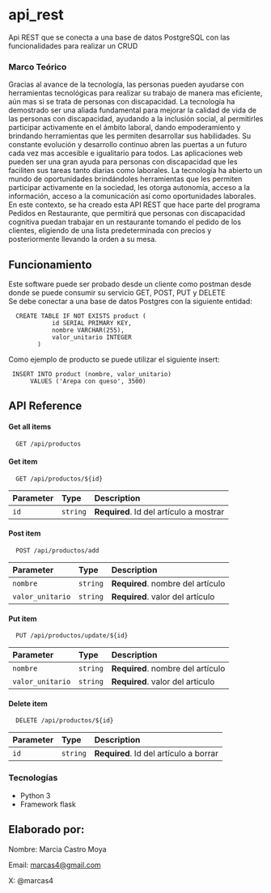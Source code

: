 
# api_rest

Api REST que se conecta a una base de datos PostgreSQL con las funcionalidades para realizar un CRUD

### Marco Teórico
Gracias al avance de la tecnología, las personas pueden ayudarse con herramientas tecnológicas para realizar su trabajo de manera mas eficiente, aún mas si se trata de personas con discapacidad.
La tecnología ha demostrado ser una aliada fundamental para mejorar la calidad de vida de las personas con discapacidad, ayudando a la inclusión social, al permitirles participar activamente en el ámbito laboral, dando empoderamiento y brindando herramientas que les permiten desarrollar sus habilidades.
Su constante evolución y desarrollo continuo abren las puertas a un futuro cada vez mas accesible e igualitario para todos.
Las aplicaciones web pueden ser una gran ayuda para personas con discapacidad que les faciliten sus tareas tanto diarias como laborales.
La tecnología ha abierto un mundo de oportunidades brindándoles herramientas que les permiten participar activamente en la sociedad, les otorga autonomía, acceso a la información, acceso a la comunicación así como oportunidades laborales.
En este contexto, se ha creado esta API REST que hace parte del programa Pedidos en Restaurante, que permitirá que personas con discapacidad cognitiva puedan trabajar en un restaurante tomando el pedido de los clientes, eligiendo de una lista predeterminada con precios y posteriormente llevando la orden a su mesa.


## Funcionamiento

Este software puede ser probado desde un cliente como postman desde donde se puede consumir su servicio GET, POST, PUT y DELETE  
Se debe conectar a una base de datos Postgres con la siguiente entidad:

```http
  CREATE TABLE IF NOT EXISTS product (
            id SERIAL PRIMARY KEY,
            nombre VARCHAR(255),
            valor_unitario INTEGER
        )
```

Como ejemplo de producto se puede utilizar el siguiente insert:

```http
 INSERT INTO product (nombre, valor_unitario)
      VALUES ('Arepa con queso', 3500)
```





## API Reference

#### Get all items

```http
  GET /api/productos
```

#### Get item

```http
  GET /api/productos/${id}
```

| Parameter | Type     | Description                         |
| :-------- | :------- | :--------------------------------   |
| `id`      | `string` | **Required**. Id del artículo a mostrar |

#### Post item

```http
  POST /api/productos/add
```
| Parameter | Type     | Description                         |
| :-------- | :------- | :--------------------------------   |
| `nombre`  | `string` | **Required**. nombre del artículo |
| `valor_unitario`  | `string` | **Required**. valor del artículo|

#### Put item

```http
  PUT /api/productos/update/${id}
```
| Parameter | Type     | Description                         |
| :-------- | :------- | :--------------------------------   |
| `nombre`  | `string` | **Required**. nombre del artículo   |
| `valor_unitario`| `string` | **Required**. valor del articulo |

#### Delete item

```http
  DELETE /api/productos/${id}
```

| Parameter | Type     | Description                         |
| :-------- | :------- | :--------------------------------   |
| `id`     | `string` | **Required**. Id del artículo a borrar  |

### Tecnologías

- Python 3
- Framework flask



## Elaborado por:

Nombre: Marcia Castro Moya

Email: marcas4@gmail.com

X: @marcas4

